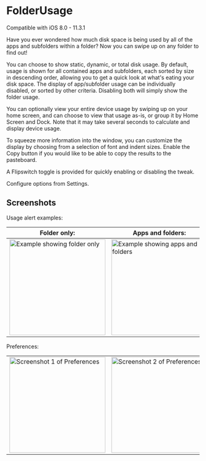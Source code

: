 # FolderUsage

Compatible with iOS 8.0 - 11.3.1

Have you ever wondered how much disk space is being used by all of the apps and subfolders within a folder? Now you can swipe up on any folder to find out!

You can choose to show static, dynamic, or total disk usage. By default, usage is shown for all contained apps and subfolders, each sorted by size in descending order, allowing you to get a quick look at what's eating your disk space. The display of app/subfolder usage can be individually disabled, or sorted by other criteria. Disabling both will simply show the folder usage.

You can optionally view your entire device usage by swiping up on your home screen, and can choose to view that usage as-is, or group it by Home Screen and Dock. Note that it may take several seconds to calculate and display device usage.

To squeeze more information into the window, you can customize the display by choosing from a selection of font and indent sizes. Enable the Copy button if you would like to be able to copy the results to the pasteboard.

A Flipswitch toggle is provided for quickly enabling or disabling the tweak.

Configure options from Settings.

## Screenshots

Usage alert examples:

| Folder only: | Apps and folders: | ... with counts: |
| --- | --- | --- |
| <img width="250" heigth="445" alt="Example showing folder only" src="../assets/screenshots/Example-4-FolderOnly.png"> | <img width="250" heigth="445" alt="Example showing apps and folders" src="../assets/screenshots/Example-1-Everything.png"> | <img width="250" heigth="445" alt="Example showing apps and folders, with counts" src="../assets/screenshots/Example-5-EverythingPlus.png"> |

Preferences:

| | |
| --- | --- |
| <img width="250" heigth="445" alt="Screenshot 1 of Preferences" src="../assets/screenshots/Preferences-1.png"> | <img width="250" heigth="445" alt="Screenshot 2 of Preferences" src="../assets/screenshots/Preferences-2.png"> |

